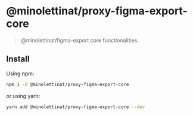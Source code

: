 # @minolettinat/proxy-figma-export-core

> @minolettinat/figma-export core functionalities.

## Install

Using npm:

```sh
npm i -D @minolettinat/proxy-figma-export-core
```

or using yarn:

```sh
yarn add @minolettinat/proxy-figma-export-core --dev
```
